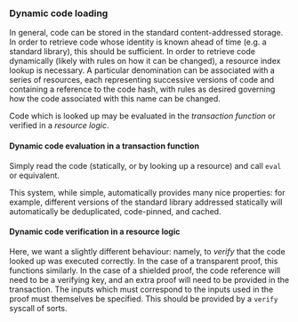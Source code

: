 ### Dynamic code loading

In general, code can be stored in the standard content-addressed storage. In order to retrieve code whose identity is known ahead of time (e.g. a standard library), this should be sufficient. In order to retrieve code dynamically (likely with rules on how it can be changed), a resource index lookup is necessary. A particular denomination can be associated with a series of resources, each representing successive versions of code and containing a reference to the code hash, with rules as desired governing how the code associated with this name can be changed.

Code which is looked up may be evaluated in the _transaction function_ or verified in a _resource logic_.

#### Dynamic code evaluation in a transaction function

Simply read the code (statically, or by looking up a resource) and call `eval` or equivalent.

This system, while simple, automatically provides many nice properties: for example, different versions of the standard library addressed statically will automatically be deduplicated, code-pinned, and cached.

#### Dynamic code verification in a resource logic

Here, we want a slightly different behaviour: namely, to _verify_ that the code looked up was executed correctly. In the case of a transparent proof, this functions similarly. In the case of a shielded proof, the code reference will need to be a verifying key, and an extra proof will need to be provided in the transaction. The inputs which must correspond to the inputs used in the proof must themselves be specified. This should be provided by a `verify` syscall of sorts.